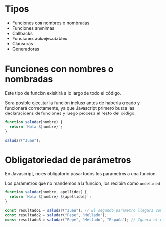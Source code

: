 # Tipos

- Funciones con nombres o nombradas
- Funciones anónimas
- Callbacks
- Funciones autoejecutables
- Clausuras
- Generadoras

# Funciones con nombres o nombradas

Este tipo de función exisitirá a lo largo de todo el código.

Sera posible ejecutar la función incluso antes de haberla creado y funcionará correctamente, ya que Javascript primero busca las declaracioens de funciones y luego procesa el resto del código.

```js
function saludar(nombre) {
  return `Hola ${nombre}`;
}
```

```js
saludar("Juan");
```

# Obligatoriedad de parámetros

En Javascript, no es obligatorio pasar todos los parametros a una funcion.

Los parámetros que no mandemos a la funcion, los recibira como `undefined`

```js
function saludar(nombre, apellidos) {
  return `Hola ${nombre} ${apellidos}`;
}

const resultado1 = saludar("Juan"); // El segundo parametro llegara como undefined
const resultado2 = saludar("Pepe", "Mellado");
const resultado3 = saludar("Pepe", "Mellado", "España"); // Ignora el ultimo parametros3
```
